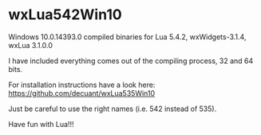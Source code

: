 # wxLua542Win10
Windows 10.0.14393.0 compiled binaries for Lua 5.4.2, wxWidgets-3.1.4, wxLua 3.1.0.0

I have included everything comes out of the compiling process, 32 and 64 bits.

For installation instructions have a look here: https://github.com/decuant/wxLua535Win10

Just be careful to use the right names (i.e. 542 instead of 535).

Have fun with Lua!!!

